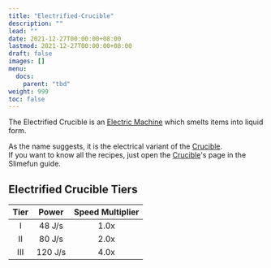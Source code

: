 ```yaml
---
title: "Electrified-Crucible"
description: ""
lead: ""
date: 2021-12-27T00:00:00+08:00
lastmod: 2021-12-27T00:00:00+08:00
draft: false
images: []
menu: 
  docs:
    parent: "tbd"
weight: 999
toc: false
---
```


The Electrified Crucible is an [Electric Machine](https://github.com/Slimefun/Slimefun4/wiki/Electric-Machines) which smelts items into liquid form.

As the name suggests, it is the electrical variant of the [Crucible](https://github.com/Slimefun/Slimefun4/wiki/Crucible).  
If you want to know all the recipes, just open the [Crucible](https://github.com/Slimefun/Slimefun4/wiki/Crucible)'s page in the Slimefun guide.

## Electrified Crucible Tiers

| Tier | Power  | Speed Multiplier |
| :--: | :----: | :--------------: |
| I    | 48 J/s | 1.0x             |
| II   | 80 J/s | 2.0x             |
| III  | 120 J/s | 4.0x            |
